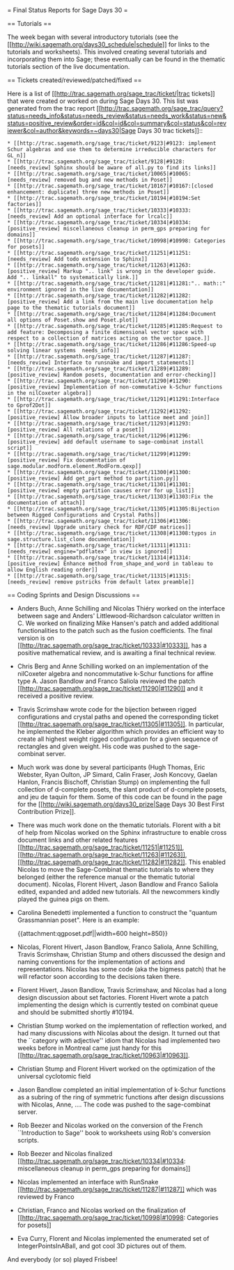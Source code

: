 = Final Status Reports for Sage Days 30 =

== Tutorials ==

The week began with several introductory tutorials (see the [[http://wiki.sagemath.org/days30_schedule|schedule]] for links to the tutorials and worksheets). This involved creating several tutorials and incorporating them into Sage; these eventually can be found in the thematic tutorials section of the live documentation.

== Tickets created/reviewed/patched/fixed ==

Here is a list of [[http://trac.sagemath.org/sage_trac/ticket/|trac tickets]] 
that were created or worked on during Sage Days 30. This
list was generated from the trac report
[[http://trac.sagemath.org/sage_trac/query?status=needs_info&status=needs_review&status=needs_work&status=new&status=positive_review&order=id&col=id&col=summary&col=status&col=reviewer&col=author&keywords=~days30|Sage Days 30 trac tickets]]::

    * [[http://trac.sagemath.org/sage_trac/ticket/9123|#9123: implement Schur algebras and use them to determine irreducible characters for GL_n]]
    * [[http://trac.sagemath.org/sage_trac/ticket/9128|#9128:[needs_review] Sphinx should be aware of all.py to find its links]]
    * [[http://trac.sagemath.org/sage_trac/ticket/10065|#10065:[needs_review] removed bug and new methods in Poset]]
    * [[http://trac.sagemath.org/sage_trac/ticket/10167|#10167:[closed enhancement: duplicate] three new methods in Poset]]
    * [[http://trac.sagemath.org/sage_trac/ticket/10194|#10194:Set factories]]
    * [[http://trac.sagemath.org/sage_trac/ticket/10333|#10333:[needs_review] Add an optional interface for lrcalc]]
    * [[http://trac.sagemath.org/sage_trac/ticket/10334|#10334:[positive_review] miscellaneous cleanup in perm_gps preparing for domains]]
    * [[http://trac.sagemath.org/sage_trac/ticket/10998|#10998: Categories for posets]]
    * [[http://trac.sagemath.org/sage_trac/ticket/11251|#11251:[needs_review] Add todo extension to Sphinx]]
    * [[http://trac.sagemath.org/sage_trac/ticket/11263|#11263:[positive_review] Markup ".. link" is wrong in the developer guide. Add ".. linkall" to systematically link.]]
    * [[http://trac.sagemath.org/sage_trac/ticket/11281|#11281:".. math::" environment ignored in the live documentation]]
    * [[http://trac.sagemath.org/sage_trac/ticket/11282|#11282:[positive_review] Add a link from the main live documentation help page to the thematic tutorials document]]
    * [[http://trac.sagemath.org/sage_trac/ticket/11284|#11284:Document all options of Poset.show and Poset.plot]]
    * [[http://trac.sagemath.org/sage_trac/ticket/11285|#11285:Request to add feature: Decomposing a finite dimensional vector space with respect to a collection of matrices acting on the vector space.]]
    * [[http://trac.sagemath.org/sage_trac/ticket/11286|#11286:Speed-up solving linear systems  needs_info]]
    * [[http://trac.sagemath.org/sage_trac/ticket/11287|#11287:[needs_review] Interface to runsnake and import_statements]]
    * [[http://trac.sagemath.org/sage_trac/ticket/11289|#11289:[positive_review] Random posets, documentation and error-checking]]
    * [[http://trac.sagemath.org/sage_trac/ticket/11290|#11290:[positive_review] Implementation of non-commutative k-Schur functions in the nilCoxeter algebra]]
    * [[http://trac.sagemath.org/sage_trac/ticket/11291|#11291:Interface to Gprof2Dot]]
    * [[http://trac.sagemath.org/sage_trac/ticket/11292|#11292:[positive_review] Allow broader inputs to lattice meet and join]]
    * [[http://trac.sagemath.org/sage_trac/ticket/11293|#11293:[positive_review] All relations of a poset]]
    * [[http://trac.sagemath.org/sage_trac/ticket/11296|#11296:[positive_review] add default username to sage-combinat install script]]
    * [[http://trac.sagemath.org/sage_trac/ticket/11299|#11299:[positive_review] Fix documentation of sage.modular.modform.element.ModForm.qexp]]
    * [[http://trac.sagemath.org/sage_trac/ticket/11300|#11300:[positive_review] Add get_part method to partition.py]]
    * [[http://trac.sagemath.org/sage_trac/ticket/11301|#11301:[positive_review] empty partition causes error for up_list]]
    * [[http://trac.sagemath.org/sage_trac/ticket/11303|#11303:Fix the documentation of attach]]
    * [[http://trac.sagemath.org/sage_trac/ticket/11305|#11305:Bijection between Rigged Configurations and Crystal Paths]]
    * [[http://trac.sagemath.org/sage_trac/ticket/11306|#11306:[needs_review] Upgrade unitary check for RDF/CDF matrices]]
    * [[http://trac.sagemath.org/sage_trac/ticket/11308|#11308:typos in sage.structure.list_clone documentation]]
    * [[http://trac.sagemath.org/sage_trac/ticket/11311|#11311:[needs_review] engine="pdflatex" in view is ignored]]
    * [[http://trac.sagemath.org/sage_trac/ticket/11314|#11314:[positive_review] Enhance method from_shape_and_word in tableau to allow English reading order]]
    * [[http://trac.sagemath.org/sage_trac/ticket/11315|#11315:[needs_review] remove pstricks from default latex preamble]]

== Coding Sprints and Design Discussions ==

 * Anders Buch, Anne Schilling and Nicolas Thiéry worked on the interface between sage and Anders' Littlewood-Richardson calculator written in C. We worked on finalizing Mike Hansen's patch and added additional functionalities to the patch such as the fusion coefficients. The final version is on [[http://trac.sagemath.org/sage_trac/ticket/10333|#10333]], has a positive mathematical review, and is awaiting a final technical review.

 * Chris Berg and Anne Schilling worked on an implementation of the nilCoxeter algebra and noncommutative k-Schur functions for affine type A. Jason Bandlow and Franco Saliola reviewed the patch [[http://trac.sagemath.org/sage_trac/ticket/11290|#11290]] and it received a positive review.

 * Travis Scrimshaw wrote code for the bijection between rigged configurations and crystal paths and opened the corresponding ticket [[http://trac.sagemath.org/sage_trac/ticket/11305|#11305]]. In particular, he implemented the Kleber algorithm which provides an efficient way to create all highest weight rigged configuration for a given sequence of rectangles and given weight. His code was pushed to the sage-combinat server.

 * Much work was done by several participants (Hugh Thomas, Eric Webster, Ryan Oulton, JP Simard, Calin Fraser, Josh Koncovy, Gaelan Hanlon, Francis Bischoff, Christian Stump) on implementing the full collection of d-complete posets, the slant product of d-complete posets, and jeu de taquin for them. Some of this code can be found in the page for the [[http://wiki.sagemath.org/days30_prize|Sage Days 30 Best First Contribution Prize]].

 * There was much work done on the thematic tutorials. Florent with a
   bit of help from Nicolas worked on the Sphinx infrastructure to
   enable cross document links and other related features
   [[http://trac.sagemath.org/sage_trac/ticket/11251|#11251]],
   [[http://trac.sagemath.org/sage_trac/ticket/11263|#11263]],
   [[http://trac.sagemath.org/sage_trac/ticket/11282|#11282]]. This
   enabled Nicolas to move the Sage-Combinat thematic tutorials to
   where they belonged (either the reference manual or the thematic
   tutorial document). Nicolas, Florent Hivert, Jason Bandlow and
   Franco Saliola edited, expanded and added new tutorials. All the
   newcommers kindly played the guinea pigs on them.

 * Carolina Benedetti implemented a function to construct the "quantum Grassmannian poset". Here is an example:

   {{attachment:qgposet.pdf||width=600 height=850}}

 * Nicolas, Florent Hivert, Jason Bandlow, Franco Saliola, Anne
   Schilling, Travis Scrimshaw, Christian Stump and others discussed
   the design and naming conventions for the implementation of actions
   and representations. Nicolas has some code (aka the bigmess patch)
   that he will refactor soon according to the decisions taken there.

 * Florent Hivert, Jason Bandlow, Travis Scrimshaw, and Nicolas had a
   long design discussion about set factories. Florent Hivert wrote a
   patch implementing the design which is currently tested on combinat
   queue and should be submitted shortly #10194.

 * Christian Stump worked on the implementation of reflection worked,
   and had many discussions with Nicolas about the design. It turned
   out that the ``category with adjective'' idiom that Nicolas had
   implemented two weeks before in Montreal came just handy for this
   [[http://trac.sagemath.org/sage_trac/ticket/10963|#10963]].

 * Christian Stump and Florent Hivert worked on the optimization of the universal cyclotomic field

 * Jason Bandlow completed an initial implementation of k-Schur
   functions as a subring of the ring of symmetric functions after
   design discussions with Nicolas, Anne, .... The code was pushed to
   the sage-combinat server.

 * Rob Beezer and Nicolas worked on the conversion of the
   French ``Introduction to Sage'' book to worksheets using Rob's
   conversion scripts.

 * Rob Beezer and Nicolas finalized
   [[http://trac.sagemath.org/sage_trac/ticket/10334|#10334: miscellaneous cleanup in perm_gps preparing for domains]]

 * Nicolas implemented an interface with RunSnake
   [[http://trac.sagemath.org/sage_trac/ticket/11287|#11287]]
   which was reviewed by Franco

 * Christian, Franco and Nicolas worked on the finalization of
   [[http://trac.sagemath.org/sage_trac/ticket/10998|#10998: Categories for posets]]

 * Eva Curry, Florent and Nicolas implemented the enumerated set of
   IntegerPointsInABall, and got cool 3D pictures out of them.

And everybody (or so) played Frisbee!
